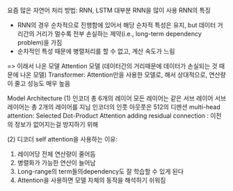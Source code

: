 요즘 많은 자연어 처리 방법: RNN, LSTM
대부분 RNN을 많이 사용
RNN의 특징
- RNN의 경우 순차적으로 진행함에 있어서 해당 순차적 특성은 유지, but 데이터 거리간의
거리가 멀수록 전부 손실하는 제약(i.e., long-term dependency problem)을 가짐 
- 순차적인 특성 때문에 병렬처리를 할 수 없고, 계산 속도가 느림

=> 이래서 나온 모델
Attention 모델 (데이터간의 거리때문에 데이터가 손실되는 것 때문에 나온 모델)
Transformer: Attention만을 사용한 모델로, 해서 상대적으로, 연산량이 줄고 성능도 매우 높음

Model Architecture
(1) 인코더
총 6개의 레이어
모든 레이어는 같은 서브 레이어
서브 레이어는 총 2개의 레이어를 지님
인코더의 인풋 아웃풋은 512의 디멘션
multi-head attention: 
	Selected Dot-Product Attention
adding residual connection : 이전의 정보가 없어지는걸 방지하기 위해

(2) 디코더
self attention을 사용하는 이유:
1. 레이어당 전체 연산량이 줄어듬
2. 병렬화가 가능한 연산이 늘어남
3. Long-range의 term들의dependency도 잘 학습할 수 있게 된다
4. Attention을 사용하면 모델 자체의 동작을 해석하기 쉬워짐










